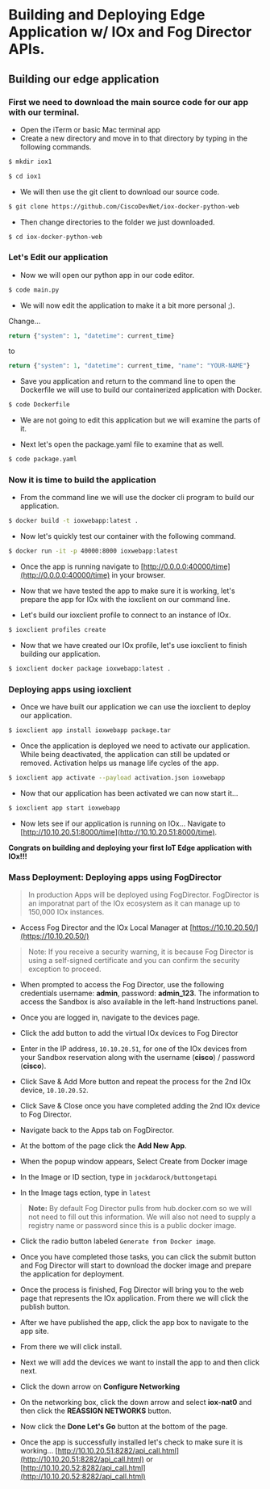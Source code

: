 # Building and Deploying Edge Application w/ IOx and Fog Director APIs.

## Building our edge application

### First we need to download the main source code for our app with our terminal.
* Open the iTerm or basic Mac terminal app
* Create a new directory and move in to that directory by typing in the following commands.
```bash
$ mkdir iox1

$ cd iox1
```

* We will then use the git client to download our source code.
```bash
$ git clone https://github.com/CiscoDevNet/iox-docker-python-web
```

* Then change directories to the folder we just downloaded.

```bash
$ cd iox-docker-python-web
```

### Let's Edit our application
* Now we will open our python app in our code editor.

```bash
$ code main.py
```

* We will now edit the application to make it a bit more personal ;).

Change...
```python
return {"system": 1, "datetime": current_time}
```

to

```python
return {"system": 1, "datetime": current_time, "name": "YOUR-NAME"}
```

* Save you application and return to the command line to open the Dockerfile we will use to build our containerized application with Docker.

```bash
$ code Dockerfile
```

* We are not going to edit this application but we will examine the parts of it.

* Next let's open the package.yaml file to examine that as well.

```bash
$ code package.yaml
```

### Now it is time to build the application

* From the command line we will use the docker cli program to build our application.

```bash
$ docker build -t ioxwebapp:latest .
```

* Now let's quickly test our container with the following command.

```bash
$ docker run -it -p 40000:8000 ioxwebapp:latest
```

* Once the app is running navigate to [http://0.0.0.0:40000/time](http://0.0.0.0:40000/time) in your browser.

* Now that we have tested the app to make sure it is working, let's prepare the app for IOx with the ioxclient on our command line.

* Let's build our ioxclient profile to connect to an instance of IOx.

```bash
$ ioxclient profiles create
```

* Now that we have created our IOx profile, let's use ioxclient to finish building our application.

```bash
$ ioxclient docker package ioxwebapp:latest .
```

### Deploying apps using ioxclient

* Once we have built our application we can use the ioxclient to deploy our application.

```bash
$ ioxclient app install ioxwebapp package.tar
```

* Once the application is deployed we need to activate our application.  While being deactivated, the application can still be updated or removed.  Activation helps us manage life cycles of the app.

```bash
$ ioxclient app activate --payload activation.json ioxwebapp
```

* Now that our application has been activated we can now start it...

```bash
$ ioxclient app start ioxwebapp
```

* Now lets see if our application is running on IOx... Navigate to [http://10.10.20.51:8000/time](http://10.10.20.51:8000/time).

**Congrats on building and deploying your first IoT Edge application with IOx!!!**

### Mass Deployment: Deploying apps using FogDirector

> In production Apps will be deployed using FogDirector.  FogDirector is an imporatnat part of the IOx ecosystem as it can manage up to 150,000 IOx instances.

* Access Fog Director and the IOx Local Manager at [https://10.10.20.50/](https://10.10.20.50/)

> Note: If you receive a security warning, it is because Fog Director is using a self-signed certificate and you can confirm the security exception to proceed.

* When prompted to access the Fog Director, use the following credentials username: **admin**, password: **admin_123**.  The information to access the Sandbox is also available in the left-hand Instructions panel.

* Once you are logged in, navigate to the devices page.

* Click the add button to add the virtual IOx devices to Fog Director


* Enter in the IP address, `10.10.20.51`, for one of the IOx devices from your Sandbox reservation along with the username (**cisco**) / password (**cisco**).

* Click Save & Add More button and repeat the process for the 2nd IOx device, `10.10.20.52`.

* Click Save & Close once you have completed adding the 2nd IOx device to Fog Director.

* Navigate back to the Apps tab on FogDirector.

* At the bottom of the page click the **Add New App**.

* When the popup window appears, Select Create from Docker image

* In the Image or ID section, type in `jockdarock/buttongetapi`

* In the Image tags ection, type in `latest`

>**Note:** By default Fog Director pulls from hub.docker.com so we will not need to fill out this information.  We will also not need to supply a registry name or password since this is a public docker image.

* Click the radio button labeled `Generate from Docker image`.

* Once you have completed those tasks, you can click the submit button and Fog Director will start to download the docker image and prepare the application for deployment.

* Once the process is finished, Fog Director will bring you to the web page that represents the IOx application. From there we will click the publish button.

* After we have published the app, click the app box to navigate to the app site.

* From there we will click install.

* Next we will add the devices we want to install the app to and then click next.

* Click the down arrow on **Configure Networking**

* On the networking box, click the down arrow and select **iox-nat0** and then click the **REASSIGN NETWORKS** button.

* Now click the **Done Let's Go** button at the bottom of the page.

* Once the app is successfully installed let's check to make sure it is working... [http://10.10.20.51:8282/api_call.html](http://10.10.20.51:8282/api_call.html) or [http://10.10.20.52:8282/api_call.html](http://10.10.20.52:8282/api_call.html)




